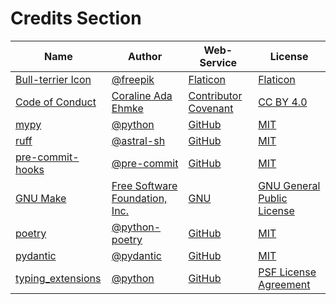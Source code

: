 # Credits Section

| Name                    | Author                               | Web-Service                | License                          |
|-------------------------|--------------------------------------|----------------------------|----------------------------------|
| [Bull-terrier Icon][01] | [@freepik][02]                       | [Flaticon][03]             | [Flaticon][04]                   |
| [Code of Conduct][05]   | [Coraline Ada Ehmke][06]             | [Contributor Covenant][07] | [CC BY 4.0][08]                  |
| [mypy][09]              | [@python][10]                        | [GitHub][11]               | [MIT][12]                        |
| [ruff][13]              | [@astral-sh][14]                     | [GitHub][15]               | [MIT][16]                        |
| [pre-commit-hooks][17]  | [@pre-commit][18]                    | [GitHub][19]               | [MIT][20]                        |
| [GNU Make][21]          | [Free Software Foundation, Inc.][22] | [GNU][23]                  | [GNU General Public License][24] |
| [poetry][25]            | [@python-poetry][26]                 | [GitHub][27]               | [MIT][28]                        |
| [pydantic][29]          | [@pydantic][30]                      | [GitHub][31]               | [MIT][32]                        |
| [typing_extensions][33] | [@python][34]                        | [GitHub][35]               | [PSF License Agreement][36]      |

[01]: https://www.flaticon.com/free-icon/bull-terrier_3002881
[02]: https://www.flaticon.com/authors/freepik
[03]: https://www.flaticon.com
[04]: https://www.freepikcompany.com/legal

[05]: https://www.contributor-covenant.org/version/2/1/code_of_conduct
[06]: https://where.coraline.codes
[07]: https://www.contributor-covenant.org
[08]: https://github.com/EthicalSource/contributor_covenant/blob/release/LICENSE.md

[09]: https://github.com/python/mypy
[10]: https://github.com/python
[11]: https://github.com
[12]: https://github.com/python/mypy/blob/master/LICENSE

[13]: https://github.com/astral-sh/ruff
[14]: https://github.com/astral-sh
[15]: https://github.com
[16]: https://github.com/astral-sh/ruff/blob/main/LICENSE

[17]: https://github.com/pre-commit/pre-commit-hooks
[18]: https://github.com/pre-commit
[19]: https://github.com
[20]: https://github.com/pre-commit/pre-commit-hooks/blob/main/LICENSE

[21]: https://www.gnu.org/software/make
[22]: https://www.gnu.org/software/make/#mission-statement
[23]: https://www.gnu.org/
[24]: https://www.gnu.org/licenses/gpl-3.0.en.html

[25]: https://github.com/python-poetry/poetry
[26]: https://github.com/python-poetry
[27]: https://github.com
[28]: https://github.com/python-poetry/poetry/blob/main/LICENSE

[29]: https://github.com/pydantic/pydantic
[30]: https://github.com/pydantic
[31]: https://github.com
[32]: https://github.com/pydantic/pydantic/blob/main/LICENSE

[33]: https://github.com/python/typing_extensions
[34]: https://github.com/python
[35]: https://github.com
[36]: https://github.com/python/typing_extensions/blob/main/LICENSE
